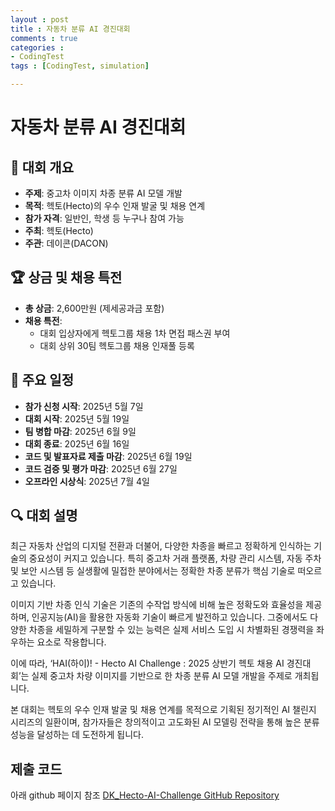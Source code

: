 ```yaml
---
layout : post
title : 자동차 분류 AI 경진대회
comments : true
categories : 
- CodingTest
tags : [CodingTest, simulation]

---
```


# 자동차 분류 AI 경진대회

## 📌 대회 개요

- **주제**: 중고차 이미지 차종 분류 AI 모델 개발
- **목적**: 헥토(Hecto)의 우수 인재 발굴 및 채용 연계
- **참가 자격**: 일반인, 학생 등 누구나 참여 가능
- **주최**: 헥토(Hecto)
- **주관**: 데이콘(DACON)

## 🏆 상금 및 채용 특전

- **총 상금**: 2,600만원 (제세공과금 포함)
- **채용 특전**:
  - 대회 입상자에게 헥토그룹 채용 1차 면접 패스권 부여
  - 대회 상위 30팀 헥토그룹 채용 인재풀 등록

## 📅 주요 일정

- **참가 신청 시작**: 2025년 5월 7일
- **대회 시작**: 2025년 5월 19일
- **팀 병합 마감**: 2025년 6월 9일
- **대회 종료**: 2025년 6월 16일
- **코드 및 발표자료 제출 마감**: 2025년 6월 19일
- **코드 검증 및 평가 마감**: 2025년 6월 27일
- **오프라인 시상식**: 2025년 7월 4일

## 🔍 대회 설명

최근 자동차 산업의 디지털 전환과 더불어, 다양한 차종을 빠르고 정확하게 인식하는 기술의 중요성이 커지고 있습니다. 특히 중고차 거래 플랫폼, 차량 관리 시스템, 자동 주차 및 보안 시스템 등 실생활에 밀접한 분야에서는 정확한 차종 분류가 핵심 기술로 떠오르고 있습니다.

이미지 기반 차종 인식 기술은 기존의 수작업 방식에 비해 높은 정확도와 효율성을 제공하며, 인공지능(AI)을 활용한 자동화 기술이 빠르게 발전하고 있습니다. 그중에서도 다양한 차종을 세밀하게 구분할 수 있는 능력은 실제 서비스 도입 시 차별화된 경쟁력을 좌우하는 요소로 작용합니다.

이에 따라, ‘HAI(하이)! - Hecto AI Challenge : 2025 상반기 헥토 채용 AI 경진대회’는 실제 중고차 차량 이미지를 기반으로 한 차종 분류 AI 모델 개발을 주제로 개최됩니다.

본 대회는 헥토의 우수 인재 발굴 및 채용 연계를 목적으로 기획된 정기적인 AI 챌린지 시리즈의 일환이며, 참가자들은 창의적이고 고도화된 AI 모델링 전략을 통해 높은 분류 성능을 달성하는 데 도전하게 됩니다.

## 제출 코드

아래 github 페이지 참조
[DK_Hecto-AI-Challenge GitHub Repository](https://github.com/Ddangkwon/DK_Hecto-AI-Challenge)